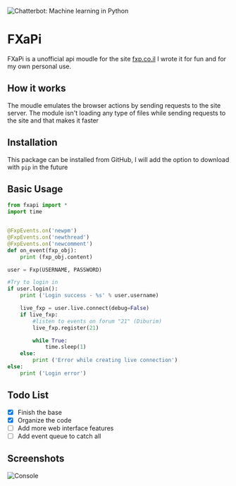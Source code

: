 ![Chatterbot: Machine learning in Python](https://i.imgur.com/42kJunI.png)

# FXaPi

FXaPi is a unofficial api moudle for the site [fxp.co.il](https://www.fxp.co.il)
I wrote it for fun and for my own personal use.

## How it works

The moudle emulates the browser actions by sending requests to the site server.
The module isn't loading any type of files while sending requests to the site and that makes it faster 

## Installation

This package can be installed from GitHub, I will add the option to download with ```pip``` in the future

## Basic Usage
```python
from fxapi import *
import time


@FxpEvents.on('newpm')
@FxpEvents.on('newthread')
@FxpEvents.on('newcomment')
def on_event(fxp_obj):
	print (fxp_obj.content)

user = Fxp(USERNAME, PASSWORD)

#Try to login in
if user.login():
	print ('Login success - %s' % user.username)

	live_fxp = user.live.connect(debug=False)
	if live_fxp:
		#listen to events on forum "21" (Diburim)
		live_fxp.register(21)

		while True:
			time.sleep(1)
	else:
		print ('Error while creating live connection')
else:
	print ('Login error')
```

## Todo List
- [x] Finish the base
- [X] Organize the code
- [ ] Add more web interface features
- [ ] Add event queue to catch all 

## Screenshots
![Console](https://image.prntscr.com/image/_ZhGSXDmTPquViv0wQOgUA.png)